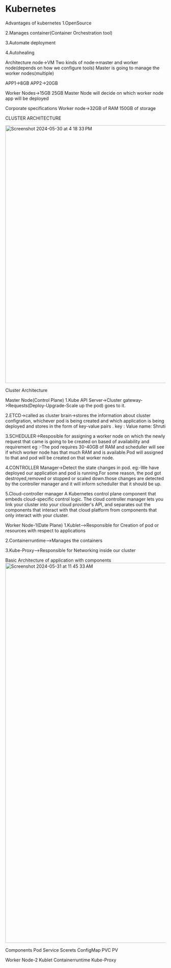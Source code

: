 # Kubernetes
Advantages of kubernetes
1.OpenSource

2.Manages container(Container Orchestration tool)

3.Automate deployment

4.Autohealing 

Architecture
node->VM
Two kinds of node->master and worker node(depends on how we configure tools)
Master is going to manage the worker nodes(multiple)

APP1->8GB      APP2->20GB
       
Worker Nodes->15GB   25GB
Master Node will decide on which worker node app will be deployed

Corporate specifications
Worker node->32GB of RAM 150GB of storage

CLUSTER ARCHITECTURE

<img width="810" alt="Screenshot 2024-05-30 at 4 18 33 PM" src="https://github.com/shruti-saxena10/Kubernetes/assets/108339410/e1a66234-7d91-4236-a42b-6a9cc5855fec">



Cluster Architecture

Master Node(Control Plane)
1.Kube API Server->Cluster gateway->Requests(Deploy-Upgrade-Scale up the pod) goes to it.


2.ETCD->called as cluster brain->stores the information about cluster configration, whichever pod is being created and which application is being deployed and stores in the form of key-value pairs .
key :  Value
name: Shruti

3.SCHEDULER->Resposible for assigning a worker node on which the newly request that came is going to be created on based of availability and requirement
eg :-The pod requires 30-40GB of RAM
and scheduller will see if which worker node has that much RAM and is available.Pod will assigned to that and pod will be created on that worker node.


4.CONTROLLER Manager->Detect the state changes in pod.
eg:-We have deployed our application and pod is running.For some reason, the pod got destroyed,removed or stopped or scaled down.those changes are detected by the controller manager and it will inform scheduller that it should be up.

5.Cloud-controller manager
A Kubernetes control plane component that embeds cloud-specific control logic. The cloud controller manager lets you link your cluster into your cloud provider's API, and separates out the components that interact with that cloud platform from components that only interact with your cluster.

Worker Node-1(Date Plane)
1.Kublet-->Responsible for Creation of pod or resources with respect to applications

2.Containerruntime-->Manages the containers

3.Kube-Proxy-->Responsible for Networking inside our cluster


Basic Architecture of application with components
<img width="1194" alt="Screenshot 2024-05-31 at 11 45 33 AM" src="https://github.com/shruti-saxena10/Kubernetes/assets/108339410/484fc3ba-b246-4e40-b797-e20d20a1a997">


Components
Pod 
Service
Scerets
ConfigMap
PVC
PV


Worker Node-2
Kublet
Containerruntime
Kube-Proxy
